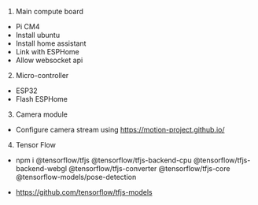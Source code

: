 1. Main compute board

- Pi CM4
- Install ubuntu
- Install home assistant
- Link with ESPHome
- Allow websocket api

2. Micro-controller

- ESP32
- Flash ESPHome

3. Camera module

- Configure camera stream using https://motion-project.github.io/

4. Tensor Flow

- npm i @tensorflow/tfjs @tensorflow/tfjs-backend-cpu @tensorflow/tfjs-backend-webgl @tensorflow/tfjs-converter @tensorflow/tfjs-core @tensorflow-models/pose-detection

- https://github.com/tensorflow/tfjs-models
